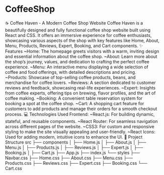 # CoffeeShop
 ☕ Coffee Haven - A Modern Coffee Shop Website Coffee Haven is a beautifully designed and fully functional coffee shop website built using React and CSS. It offers an immersive experience for coffee enthusiasts, showcasing various aspects of the shop with key features like Home, About, Menu, Products, Reviews, Expert, Booking, and Cart components.  ✨ Features ~Home: The homepage greets visitors with a warm, inviting design and essential information about the coffee shop. ~About: Learn more about the shop’s journey, values, and dedication to crafting the perfect coffee experience. ~Menu: An interactive menu displaying a wide selection of coffee and food offerings, with detailed descriptions and pricing. ~Products: Showcase of top-selling coffee products, beans, and merchandise for coffee lovers. ~Reviews: A section dedicated to customer reviews and feedback, showcasing real-life experiences. ~Expert: Insights from coffee experts, offering tips on brewing, flavor profiles, and the art of coffee making. ~Booking: A convenient table reservation system for booking a spot at the coffee shop. ~Cart: A shopping cart feature for customers to add products and manage their orders for a smooth checkout process.  💻 Technologies Used Frontend: ~React.js: For building dynamic, stateful, and reusable components. ~React Router: For seamless navigation across different pages of the website. ~CSS3: For custom and responsive styling to make the site visually appealing and user-friendly. ~React Icons: Used for adding modern, intuitive icons to enhance the UI.  📂 Project Structure  src   ├── components   │   ├── Home.js   │   ├── About.js   │   ├── Menu.js   │   ├── Products.js   │   ├── Reviews.js   │   ├── Expert.js   │   ├── Booking.js   │   ├── Cart.js   ├── App.js   ├── index.js   └── styles       ├── Navbar.css       ├── Home.css       ├── About.css       ├── Menu.css       ├── Products.css       ├── Reviews.css       ├── Expert.css       ├── Booking.css       └── Cart.css  
